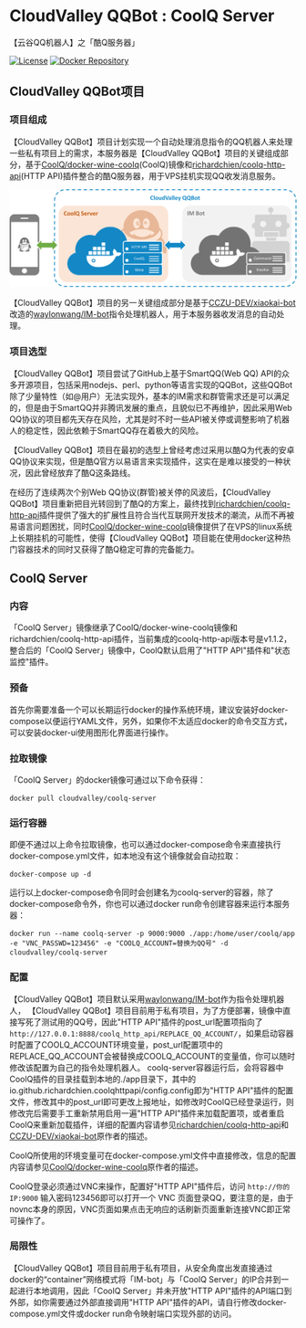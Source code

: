 # CloudValley QQBot : CoolQ Server
【云谷QQ机器人】之「酷Q服务器」

[![License](https://img.shields.io/badge/License-MIT-orange.svg)](https://github.com/waylonwang/coolq-server/master/LICENSE)
[![Docker Repository](https://img.shields.io/badge/docker-cloudvalley%2Fcoolq--http-green.svg)](https://hub.docker.com/r/cloudvalley/coolq-server/)

## CloudValley QQBot项目
### 项目组成
【CloudValley QQBot】项目计划实现一个自动处理消息指令的QQ机器人来处理一些私有项目上的需求，本服务器是【CloudValley QQBot】项目的关键组成部分，基于[CoolQ/docker-wine-coolq](https://github.com/CoolQ/docker-wine-coolq)(CoolQ)镜像和[richardchien/coolq-http-api](https://github.com/richardchien/coolq-http-api)(HTTP API)插件整合的酷Q服务器，用于VPS挂机实现QQ收发消息服务。

![CloudValley QQBot Framework](CloudValley-QQBot.png)

【CloudValley QQBot】项目的另一关键组成部分是基于[CCZU-DEV/xiaokai-bot](https://github.com/CCZU-DEV/xiaokai-bot)改造的[waylonwang/IM-bot](https://github.com/waylonwang/IM-bot)指令处理机器人，用于本服务器收发消息的自动处理。

### 项目选型
【CloudValley QQBot】项目尝试了GitHub上基于SmartQQ(Web QQ) API的众多开源项目，包括采用nodejs、perl、python等语言实现的QQBot，这些QQBot除了少量特性（如@用户）无法实现外，基本的IM需求和群管需求还是可以满足的，但是由于SmartQQ并非腾讯发展的重点，且貌似已不再维护，因此采用Web QQ协议的项目都先天存在风险，尤其是时不时一些API被关停或调整影响了机器人的稳定性，因此依赖于SmartQQ存在着极大的风险。

【CloudValley QQBot】项目在最初的选型上曾经考虑过采用以酷Q为代表的安卓QQ协议来实现，但是酷Q官方以易语言来实现插件，这实在是难以接受的一种状况，因此曾经放弃了酷Q这条路线。

在经历了连续两次个别Web QQ协议(群管)被关停的风波后，【CloudValley QQBot】项目重新把目光转回到了酷Q的方案上，最终找到[richardchien/coolq-http-api](https://github.com/richardchien/coolq-http-api)插件提供了强大的扩展性且符合当代互联网开发技术的潮流，从而不再被易语言问题困扰，同时[CoolQ/docker-wine-coolq](https://github.com/CoolQ/docker-wine-coolq)镜像提供了在VPS的linux系统上长期挂机的可能性，使得【CloudValley QQBot】项目能在使用docker这种热门容器技术的同时又获得了酷Q稳定可靠的完备能力。

## CoolQ Server
### 内容
「CoolQ Server」镜像继承了CoolQ/docker-wine-coolq镜像和richardchien/coolq-http-api插件，当前集成的coolq-http-api版本号是v1.1.2，整合后的「CoolQ Server」镜像中，CoolQ默认启用了"HTTP API"插件和"状态监控"插件。

### 预备
首先你需要准备一个可以长期运行docker的操作系统环境，建议安装好docker-compose以便运行YAML文件，另外，如果你不太适应docker的命令交互方式，可以安装docker-ui使用图形化界面进行操作。
### 拉取镜像
「CoolQ Server」的docker镜像可通过以下命令获得：
```
docker pull cloudvalley/coolq-server
```
### 运行容器
即便不通过以上命令拉取镜像，也可以通过docker-compose命令来直接执行docker-compose.yml文件，如本地没有这个镜像就会自动拉取：
```
docker-compose up -d
```

运行以上docker-compose命令同时会创建名为coolq-server的容器，除了docker-compose命令外，你也可以通过docker run命令创建容器来运行本服务器：
```
docker run --name coolq-server -p 9000:9000 ./app:/home/user/coolq/app -e "VNC_PASSWD=123456" -e "COOLQ_ACCOUNT=替换为QQ号" -d cloudvalley/coolq-server
```
### 配置
【CloudValley QQBot】项目默认采用[waylonwang/IM-bot](https://github.com/waylonwang/IM-bot)作为指令处理机器人，
【CloudValley QQBot】项目目前用于私有项目，为了方便部署，镜像中直接写死了测试用的QQ号，因此"HTTP API"插件的post_url配置项指向了`http://127.0.0.1:8888/coolq_http_api/REPLACE_QQ_ACCOUNT/`，如果启动容器时配置了COOLQ_ACCOUNT环境变量，post_url配置项中的REPLACE_QQ_ACCOUNT会被替换成COOLQ_ACCOUNT的变量值，你可以随时修改该配置为自己的指令处理机器人。
coolq-server容器运行后，会将容器中CoolQ插件的目录挂载到本地的./app目录下，其中的io.github.richardchien.coolqhttpapi/config.config即为"HTTP API"插件的配置文件，修改其中的post_url即可更改上报地址，如修改时CoolQ已经登录运行，则修改完后需要手工重新禁用启用一遍"HTTP API"插件来加载配置项，或者重启CoolQ来重新加载插件，详细的配置内容请参见[richardchien/coolq-http-api](https://github.com/richardchien/coolq-http-api)和[CCZU-DEV/xiaokai-bot](https://github.com/CCZU-DEV/xiaokai-bot)原作者的描述。

CoolQ所使用的环境变量可在docker-compose.yml文件中直接修改，信息的配置内容请参见[CoolQ/docker-wine-coolq](https://github.com/CoolQ/docker-wine-coolq)原作者的描述。

CoolQ登录必须通过VNC来操作，配置好"HTTP API"插件后，访问 `http://你的IP:9000` 输入密码123456即可以打开一个 VNC 页面登录QQ，要注意的是，由于novnc本身的原因，VNC页面如果点击无响应的话刷新页面重新连接VNC即正常可操作了。
### 局限性
【CloudValley QQBot】项目目前用于私有项目，从安全角度出发直接通过docker的“container”网络模式将「IM-bot」与「CoolQ Server」的IP合并到一起进行本地调用，因此「CoolQ Server」并未开放"HTTP API"插件的API端口到外部，如你需要通过外部直接调用"HTTP API"插件的API，请自行修改docker-compose.yml文件或docker run命令映射端口实现外部的访问。
